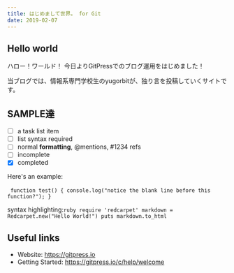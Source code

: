 ```yaml
---
title: はじめまして世界。 for Git
date: 2019-02-07
---
```


## Hello world

ハロー！ワールド！
今日よりGitPressでのブログ運用をはじめました！

当ブログでは、情報系専門学校生のyugorbitが、独り言を投稿していくサイトです。

## SAMPLE達
- [ ] a task list item
- [ ] list syntax required
- [ ] normal **formatting**, @mentions, #1234 refs
- [ ] incomplete
- [x] completed

Here's an example:

​```
function test() {
  console.log("notice the blank line before this function?");
}
​```

syntax highlighting:
​```ruby
require 'redcarpet'
markdown = Redcarpet.new("Hello World!")
puts markdown.to_html
​```

## Useful links

- Website: https://gitpress.io
- Getting Started: https://gitpress.io/c/help/welcome
